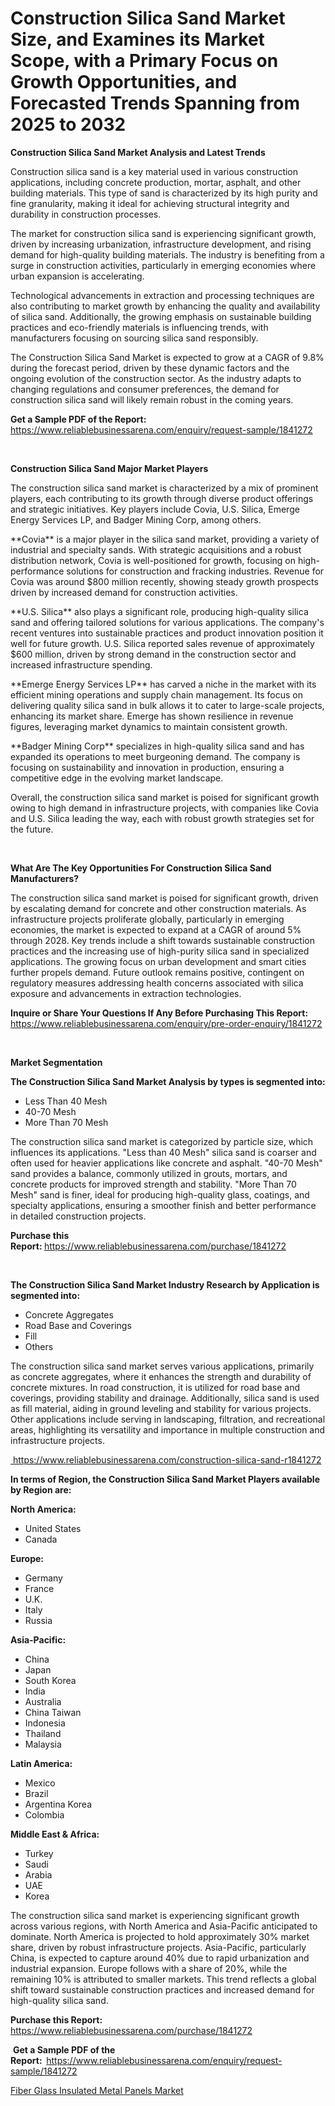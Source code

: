 <p><h1>Construction Silica Sand Market Size, and Examines its Market Scope, with a Primary Focus on Growth Opportunities, and Forecasted Trends Spanning from 2025 to 2032</h1></p><p><strong>Construction Silica Sand Market Analysis and Latest Trends</strong></p>
<p><p>Construction silica sand is a key material used in various construction applications, including concrete production, mortar, asphalt, and other building materials. This type of sand is characterized by its high purity and fine granularity, making it ideal for achieving structural integrity and durability in construction processes. </p><p>The market for construction silica sand is experiencing significant growth, driven by increasing urbanization, infrastructure development, and rising demand for high-quality building materials. The industry is benefiting from a surge in construction activities, particularly in emerging economies where urban expansion is accelerating. </p><p>Technological advancements in extraction and processing techniques are also contributing to market growth by enhancing the quality and availability of silica sand. Additionally, the growing emphasis on sustainable building practices and eco-friendly materials is influencing trends, with manufacturers focusing on sourcing silica sand responsibly. </p><p>The Construction Silica Sand Market is expected to grow at a CAGR of 9.8% during the forecast period, driven by these dynamic factors and the ongoing evolution of the construction sector. As the industry adapts to changing regulations and consumer preferences, the demand for construction silica sand will likely remain robust in the coming years.</p></p>
<p><strong>Get a Sample PDF of the Report:&nbsp;</strong> <a href="https://www.reliablebusinessarena.com/enquiry/request-sample/1841272?utm_campaign=2041&utm_medium=2&utm_source=Github&utm_content=ia&utm_term=03022025&utm_id=construction-silica-sand">https://www.reliablebusinessarena.com/enquiry/request-sample/1841272</a></p>
<p>&nbsp;</p>
<p><strong>Construction Silica Sand Major Market Players</strong></p>
<p><p>The construction silica sand market is characterized by a mix of prominent players, each contributing to its growth through diverse product offerings and strategic initiatives. Key players include Covia, U.S. Silica, Emerge Energy Services LP, and Badger Mining Corp, among others.</p><p>**Covia** is a major player in the silica sand market, providing a variety of industrial and specialty sands. With strategic acquisitions and a robust distribution network, Covia is well-positioned for growth, focusing on high-performance solutions for construction and fracking industries. Revenue for Covia was around $800 million recently, showing steady growth prospects driven by increased demand for construction activities.</p><p>**U.S. Silica** also plays a significant role, producing high-quality silica sand and offering tailored solutions for various applications. The company's recent ventures into sustainable practices and product innovation position it well for future growth. U.S. Silica reported sales revenue of approximately $600 million, driven by strong demand in the construction sector and increased infrastructure spending.</p><p>**Emerge Energy Services LP** has carved a niche in the market with its efficient mining operations and supply chain management. Its focus on delivering quality silica sand in bulk allows it to cater to large-scale projects, enhancing its market share. Emerge has shown resilience in revenue figures, leveraging market dynamics to maintain consistent growth.</p><p>**Badger Mining Corp** specializes in high-quality silica sand and has expanded its operations to meet burgeoning demand. The company is focusing on sustainability and innovation in production, ensuring a competitive edge in the evolving market landscape.</p><p>Overall, the construction silica sand market is poised for significant growth owing to high demand in infrastructure projects, with companies like Covia and U.S. Silica leading the way, each with robust growth strategies set for the future.</p></p>
<p>&nbsp;</p>
<p><strong>What Are The Key Opportunities For Construction Silica Sand Manufacturers?</strong></p>
<p><p>The construction silica sand market is poised for significant growth, driven by escalating demand for concrete and other construction materials. As infrastructure projects proliferate globally, particularly in emerging economies, the market is expected to expand at a CAGR of around 5% through 2028. Key trends include a shift towards sustainable construction practices and the increasing use of high-purity silica sand in specialized applications. The growing focus on urban development and smart cities further propels demand. Future outlook remains positive, contingent on regulatory measures addressing health concerns associated with silica exposure and advancements in extraction technologies.</p></p>
<p><strong>Inquire or Share Your Questions If Any Before Purchasing This Report:</strong> <a href="https://www.reliablebusinessarena.com/enquiry/pre-order-enquiry/1841272?utm_campaign=2041&utm_medium=2&utm_source=Github&utm_content=ia&utm_term=03022025&utm_id=construction-silica-sand">https://www.reliablebusinessarena.com/enquiry/pre-order-enquiry/1841272</a></p>
<p>&nbsp;</p>
<p><strong>Market Segmentation</strong></p>
<p><strong>The Construction Silica Sand Market Analysis by types is segmented into:</strong></p>
<p><ul><li>Less Than 40 Mesh</li><li>40-70 Mesh</li><li>More Than 70 Mesh</li></ul></p>
<p><p>The construction silica sand market is categorized by particle size, which influences its applications. "Less than 40 Mesh" silica sand is coarser and often used for heavier applications like concrete and asphalt. "40-70 Mesh" sand provides a balance, commonly utilized in grouts, mortars, and concrete products for improved strength and stability. "More Than 70 Mesh" sand is finer, ideal for producing high-quality glass, coatings, and specialty applications, ensuring a smoother finish and better performance in detailed construction projects.</p></p>
<p><strong>Purchase this Report:&nbsp;</strong><a href="https://www.reliablebusinessarena.com/purchase/1841272?utm_campaign=2041&utm_medium=2&utm_source=Github&utm_content=ia&utm_term=03022025&utm_id=construction-silica-sand">https://www.reliablebusinessarena.com/purchase/1841272</a></p>
<p>&nbsp;</p>
<p><strong>The Construction Silica Sand Market Industry Research by Application is segmented into:</strong></p>
<p><ul><li>Concrete Aggregates</li><li>Road Base and Coverings</li><li>Fill</li><li>Others</li></ul></p>
<p><p>The construction silica sand market serves various applications, primarily as concrete aggregates, where it enhances the strength and durability of concrete mixtures. In road construction, it is utilized for road base and coverings, providing stability and drainage. Additionally, silica sand is used as fill material, aiding in ground leveling and stability for various projects. Other applications include serving in landscaping, filtration, and recreational areas, highlighting its versatility and importance in multiple construction and infrastructure projects.</p></p>
<p><a href="https://www.reliablebusinessarena.com/construction-silica-sand-r1841272?utm_campaign=2041&utm_medium=2&utm_source=Github&utm_content=ia&utm_term=03022025&utm_id=construction-silica-sand">&nbsp;https://www.reliablebusinessarena.com/construction-silica-sand-r1841272</a></p>
<p><strong>In terms of Region, the Construction Silica Sand Market Players available by Region are:</strong></p>
<p>
    <p> <strong> North America: </strong>
        <ul>
            <li>United States</li>
            <li>Canada</li>
        </ul>
        </p> 
    <p> <strong> Europe: </strong>
        <ul>
            <li>Germany</li>
            <li>France</li>
            <li>U.K.</li>
            <li>Italy</li>
            <li>Russia</li>
        </ul>
        </p> 
    <p> <strong> Asia-Pacific: </strong>
        <ul>
            <li>China</li>
            <li>Japan</li>
            <li>South Korea</li>
            <li>India</li>
            <li>Australia</li>
            <li>China Taiwan</li>
            <li>Indonesia</li>
            <li>Thailand</li>
            <li>Malaysia</li>
        </ul>
        </p> 
    <p> <strong> Latin America: </strong>
        <ul>
            <li>Mexico</li>
            <li>Brazil</li>
            <li>Argentina Korea</li>
            <li>Colombia</li>
        </ul>
        </p> 
    <p> <strong> Middle East & Africa: </strong>
        <ul>
            <li>Turkey</li>
            <li>Saudi</li>
            <li>Arabia</li>
            <li>UAE</li>
            <li>Korea</li>
        </ul>
    </p>
    </p>
<p><p>The construction silica sand market is experiencing significant growth across various regions, with North America and Asia-Pacific anticipated to dominate. North America is projected to hold approximately 30% market share, driven by robust infrastructure projects. Asia-Pacific, particularly China, is expected to capture around 40% due to rapid urbanization and industrial expansion. Europe follows with a share of 20%, while the remaining 10% is attributed to smaller markets. This trend reflects a global shift toward sustainable construction practices and increased demand for high-quality silica sand.</p></p>
<p><strong>Purchase this Report: </strong><a href="https://www.reliablebusinessarena.com/purchase/1841272?utm_campaign=2041&utm_medium=2&utm_source=Github&utm_content=ia&utm_term=03022025&utm_id=construction-silica-sand">https://www.reliablebusinessarena.com/purchase/1841272</a></p>
<p>&nbsp;<strong>Get a Sample PDF of the Report:&nbsp;&nbsp;</strong><a href="https://www.reliablebusinessarena.com/enquiry/request-sample/1841272?utm_campaign=2041&utm_medium=2&utm_source=Github&utm_content=ia&utm_term=03022025&utm_id=construction-silica-sand">https://www.reliablebusinessarena.com/enquiry/request-sample/1841272</a></p>
<p><strong></strong></p>
<p><p><a href="https://github.com/JakirUddin651/Market-Research-Report-List-1/blob/main/fiber-glass-insulated-metal-panels-market.md?utm_campaign=2041&utm_medium=2&utm_source=Github&utm_content=ia&utm_term=03022025&utm_id=construction-silica-sand">Fiber Glass Insulated Metal Panels Market</a></p></p>